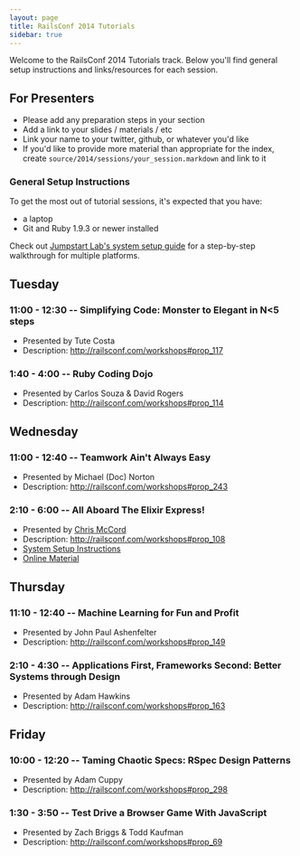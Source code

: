 ```yaml
---
layout: page
title: RailsConf 2014 Tutorials
sidebar: true
---
```


Welcome to the RailsConf 2014 Tutorials track. Below you'll find general setup instructions and links/resources for each session.

## For Presenters

* Please add any preparation steps in your section
* Add a link to your slides / materials / etc
* Link your name to your twitter, github, or whatever you'd like
* If you'd like to provide more material than appropriate for the index, create `source/2014/sessions/your_session.markdown` and link to it

### General Setup Instructions

To get the most out of tutorial sessions, it's expected that you have:

* a laptop
* Git and Ruby 1.9.3 or newer installed

Check out [Jumpstart Lab's system setup guide](http://tutorials.jumpstartlab.com/topics/environment/environment.html) for a step-by-step walkthrough for multiple platforms.

## Tuesday

### 11:00 - 12:30 -- Simplifying Code: Monster to Elegant in N<5 steps

* Presented by Tute Costa
* Description: http://railsconf.com/workshops#prop_117

### 1:40 - 4:00 -- Ruby Coding Dojo

* Presented by Carlos Souza & David Rogers
* Description: http://railsconf.com/workshops#prop_114

## Wednesday

### 11:00 - 12:40 -- Teamwork Ain't Always Easy

* Presented by Michael (Doc) Norton
* Description: http://railsconf.com/workshops#prop_243

### 2:10 - 6:00 -- All Aboard The Elixir Express!

* Presented by [Chris McCord](https://twitter.com/chris_mccord)
* Description: http://railsconf.com/workshops#prop_108
* [System Setup Instructions](sessions/elixir_express.md)
* [Online Material](https://github.com/chrismccord/elixir_express)

## Thursday

### 11:10 - 12:40 -- Machine Learning for Fun and Profit

* Presented by John Paul Ashenfelter
* Description: http://railsconf.com/workshops#prop_149

### 2:10 - 4:30 -- Applications First, Frameworks Second: Better Systems through Design

* Presented by Adam Hawkins
* Description: http://railsconf.com/workshops#prop_163

## Friday

### 10:00 - 12:20 -- Taming Chaotic Specs: RSpec Design Patterns

* Presented by Adam Cuppy
* Description: http://railsconf.com/workshops#prop_298

### 1:30 - 3:50 -- Test Drive a Browser Game With JavaScript

* Presented by Zach Briggs & Todd Kaufman
* Description: http://railsconf.com/workshops#prop_69
